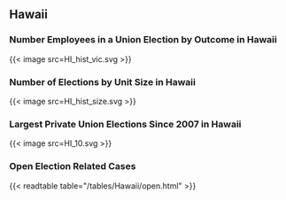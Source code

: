 ##  Hawaii

### Number Employees in a Union Election by Outcome in Hawaii
{{< image src=HI_hist_vic.svg >}}

### Number of Elections by Unit Size in Hawaii
{{< image src=HI_hist_size.svg >}}

### Largest Private Union Elections Since 2007 in Hawaii
{{< image src=HI_10.svg >}}

### Open Election Related Cases
{{< readtable table="/tables/Hawaii/open.html" >}}

